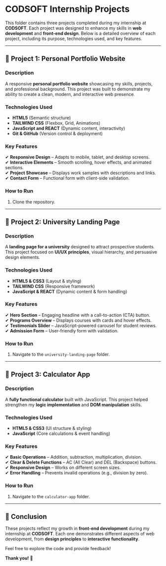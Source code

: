 # CODSOFT Internship Projects  

This folder contains three projects completed during my internship at **CODSOFT**. Each project was designed to enhance my skills in **web development** and **front-end design**. Below is a detailed overview of each project, including its purpose, technologies used, and key features.  

---

## 📂 **Project 1: Personal Portfolio Website**  

### **Description**  
A responsive **personal portfolio website** showcasing my skills, projects, and professional background. This project was built to demonstrate my ability to create a clean, modern, and interactive web presence.  

### **Technologies Used**  
- **HTML5** (Semantic structure)  
- **TAILWIND CSS** (Flexbox, Grid, Animations)  
- **JavaScript and REACT** (Dynamic content, interactivity)  
- **Git & GitHub** (Version control & deployment)  

### **Key Features**  
✔ **Responsive Design** – Adapts to mobile, tablet, and desktop screens.  
✔ **Interactive Elements** – Smooth scrolling, hover effects, and animated sections.  
✔ **Project Showcase** – Displays work samples with descriptions and links.  
✔ **Contact Form** – Functional form with client-side validation.  

### **How to Run**  
1. Clone the repository.   

---

## 📂 **Project 2: University Landing Page**  

### **Description**  
A **landing page for a university** designed to attract prospective students. This project focused on **UI/UX principles**, visual hierarchy, and persuasive design elements.  

### **Technologies Used**  
- **HTML5 & CSS3** (Layout & styling)  
- **TAILWIND CSS** (Responsive framework)  
- **JavaScript & REACT** (Dynamic content & form handling)  

### **Key Features**  
✔ **Hero Section** – Engaging headline with a call-to-action (CTA) button.  
✔ **Programs Overview** – Displays courses with cards and hover effects.  
✔ **Testimonials Slider** – JavaScript-powered carousel for student reviews.  
✔ **Admission Form** – User-friendly form with validation.  

### **How to Run**  
1. Navigate to the `university-landing-page` folder.  

---

## 📂 **Project 3: Calculator App**  

### **Description**  
A **fully functional calculator** built with JavaScript. This project helped strengthen my **logic implementation** and **DOM manipulation** skills.  

### **Technologies Used**  
- **HTML5 & CSS3** (UI structure & styling)  
- **JavaScript** (Core calculations & event handling)  

### **Key Features**  
✔ **Basic Operations** – Addition, subtraction, multiplication, division.  
✔ **Clear & Delete Functions** – AC (All Clear) and DEL (Backspace) buttons.  
✔ **Responsive Design** – Works on different screen sizes.  
✔ **Error Handling** – Prevents invalid operations (e.g., division by zero).  

### **How to Run**  
1. Navigate to the `calculator-app` folder.   

---

## 🚀 **Conclusion**  
These projects reflect my growth in **front-end development** during my internship at **CODSOFT**. Each one demonstrates different aspects of web development, from **design principles** to **interactive functionality**.  

Feel free to explore the code and provide feedback!  

**Thank you!** 🎉
